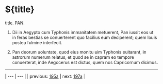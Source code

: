 # ${title}

title. PAN.



1. Dii in Aegypto cum Typhonis immanitatem metuerent, Pan iussit eos ut in feras bestias se conuerterent quo facilius eum deciperent; quem Iouis postea fulmine interfecit.



2. Pan deorum uoluntate, quod eius monitu uim Typhonis euitarant, in astrorum numerum relatus, et quod se in capram eo tempore conuerterat, inde Aegocerus est dictus, quem nos Capricornum dicimus.



---

| --- | --- |
| previous: [195a](../195a/) | next: [197a](../197a/) |